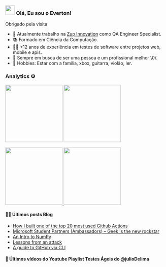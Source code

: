 ### <img src="https://media.giphy.com/media/hvRJCLFzcasrR4ia7z/giphy.gif" width="30px" height="30px"> Olá, Eu sou o Everton!

Obrigado pela visita


- 🔭 Atualmente trabalho na [Zup Innovation](https://github.com/ZupIT) como QA Engineer Specialist.
- 📚 Formado em Ciência da Computação.
- 👩‍💻 +12 anos de experiência em testes de software entre projetos web, mobile e apis.
- 🌱 Sempre em busca de ser uma pessoa e um profissional melhor \0/.
- 🤘 Hobbies: Estar com a família, xbox, guitarra, violão, ler.

### Analytics ⚙️

<p align="left">
  <img height="180em" src="https://user-images.githubusercontent.com/22433243/121538215-faa36d80-c9da-11eb-9dce-0def2d07ff62.gif" />
  <img height="180em" src="https://github-readme-streak-stats.herokuapp.com/?user=evrasouza" />
</p>  

<p align="left">
<a href="https://github.com/evrasouza">
  <img height="180em" src="https://github-readme-stats.vercel.app/api/?username=evrasouza&count_private=true&show_icons=true"/>
  <img height="180em" src="https://github-readme-stats.vercel.app/api/top-langs/?username=evrasouza&layout=compact&langs_count=8&hide=HCL"/>
</a>
</p>

#### 👨‍💻 Últimos posts Blog 

<!-- BLOG:START -->
- [How I built one of the top 20 most used Github Actions](https://www.gautamkrishnar.com/how-i-built-one-of-the-top-20-most-used-github-actions/)
- [Microsoft Student Partners &lpar;Ambassadors&rpar; – Geek is the new rockstar](https://www.gautamkrishnar.com/microsoft-student-partners/)
- [An Intro to NumPy](https://www.gautamkrishnar.com/an-intro-to-numpy/)
- [Lessons from an attack](https://www.gautamkrishnar.com/lessons-from-an-attack/)
- [A guide to GitHub via CLI](https://www.gautamkrishnar.com/a-guide-to-github-cli/)
<!-- BLOG:END -->

#### 🧰 Últimos vídeos do Youtube Playlist Testes Ágeis do @julioDelima

<!-- YOUTUBE:START -->
<!-- YOUTUBE:END -->

<br>
<div width="100%" align="center">
